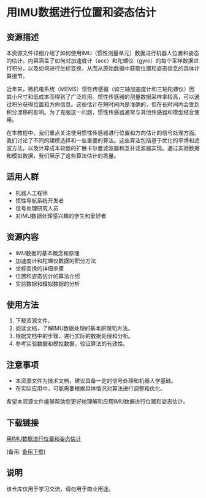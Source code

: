 # 用IMU数据进行位置和姿态估计

## 资源描述

本资源文件详细介绍了如何使用IMU（惯性测量单元）数据进行机器人位置和姿态的估计。内容涵盖了如何对加速度计（acc）和陀螺仪（gyro）的每个采样数据进行积分，以及如何进行坐标变换，从而从原始数据中获取位置和姿态信息的具体计算细节。

近年来，微机电系统（MEMS）惯性传感器（如三轴加速度计和三轴陀螺仪）因其小尺寸和低成本而得到了广泛应用。惯性传感器的测量数据采样率较高，可以通过积分获得位置和方向信息。这些估计在短时间内是准确的，但在长时间内会受到积分漂移的影响。为了克服这一问题，惯性传感器通常与其他传感器和模型结合使用。

在本教程中，我们重点关注使用惯性传感器进行位置和方向估计的信号处理方面。我们讨论了不同的建模选择和一些重要的算法。这些算法包括基于优化的平滑和滤波方法，以及计算成本较低的扩展卡尔曼滤波器和互补滤波器实现。通过实验数据和模拟数据，我们展示了这些算法估计的质量。

## 适用人群

- 机器人工程师
- 惯性导航系统开发者
- 信号处理研究人员
- 对IMU数据处理感兴趣的学生和爱好者

## 资源内容

- IMU数据的基本概念和原理
- 加速度计和陀螺仪数据的积分方法
- 坐标变换的详细步骤
- 位置和姿态估计的算法介绍
- 实验数据和模拟数据的分析

## 使用方法

1. 下载资源文件。
2. 阅读文档，了解IMU数据处理的基本原理和方法。
3. 根据文档中的步骤，进行实际的数据处理和分析。
4. 参考实验数据和模拟数据，验证算法的有效性。

## 注意事项

- 本资源文件为技术文档，建议具备一定的信号处理和机器人学基础。
- 在实际应用中，可能需要根据具体情况对算法进行调整和优化。

希望本资源文件能够帮助您更好地理解和应用IMU数据进行位置和姿态估计。

## 下载链接
[用IMU数据进行位置和姿态估计](https://pan.quark.cn/s/43c5ab78a6c4) 

(备用: [备用下载](https://pan.baidu.com/s/13bi2rFH0TaklhNStkpxYkg?pwd=1234))

## 说明

该仓库仅用于学习交流，请勿用于商业用途。
